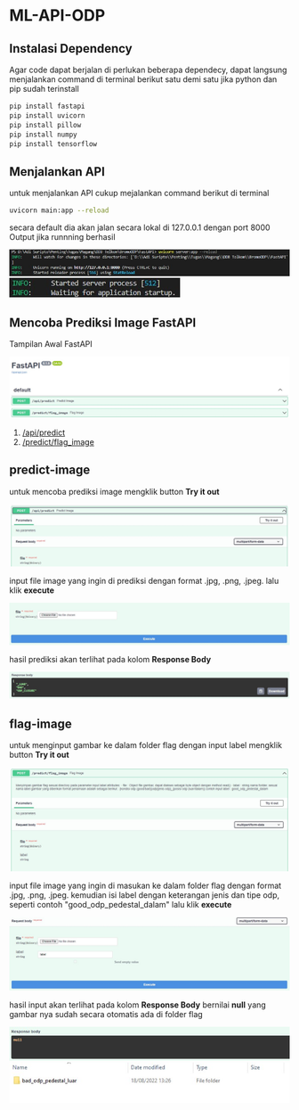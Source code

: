 # ML-API-ODP

## Instalasi Dependency
Agar code dapat berjalan di perlukan beberapa dependecy, dapat langsung menjalankan command di terminal berikut satu demi satu jika python dan pip sudah terinstall
```bash
pip install fastapi
pip install uvicorn
pip install pillow
pip install numpy
pip install tensorflow
```

## Menjalankan API
untuk menjalankan API cukup mejalankan command berikut di terminal
```bash
uvicorn main:app --reload
```
secara default dia akan jalan secara lokal di 127.0.0.1 dengan port 8000 Output jika runnning berhasil

<img src="images/ML_API_ODP_1.jpg">
<img src="images/ML_API_ODP_2.jpg">

## Mencoba Prediksi Image FastAPI
Tampilan Awal FastAPI

<img src="images/ML_API_ODP_3.jpg">

1. [/api/predict](#predict-image)
2. [/predict/flag_image](#flag-image)

## predict-image
untuk mencoba prediksi image mengklik button **Try it out**

<img src="images/ML_API_ODP_4.jpg">

input file image yang ingin di prediksi dengan format .jpg, .png, .jpeg. lalu klik **execute**

<img src="images/ML_API_ODP_5.jpg">

hasil prediksi akan terlihat pada kolom **Response Body**

<img src="images/ML_API_ODP_6.jpg">

## flag-image
untuk menginput gambar ke dalam folder flag dengan input label mengklik button **Try it out**

<img src="images/ML_API_ODP_7.jpg">

input file image yang ingin di masukan ke dalam folder flag dengan format .jpg, .png, .jpeg. kemudian isi label dengan keterangan jenis dan tipe odp, seperti contoh "good_odp_pedestal_dalam" lalu klik **execute**

<img src="images/ML_API_ODP_8.jpg">

hasil input akan terlihat pada kolom **Response Body** bernilai **null** yang gambar nya sudah secara otomatis ada di folder flag

<img src="images/ML_API_ODP_9.jpg">
<img src="images/ML_API_ODP_10.jpg">
